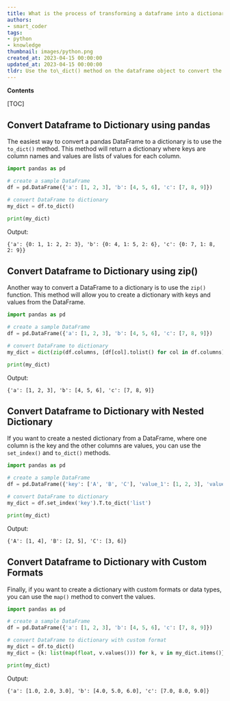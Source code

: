 ```yaml
---
title: What is the process of transforming a dataframe into a dictionary?
authors:
- smart_coder
tags:
- python
- knowledge
thumbnail: images/python.png
created_at: 2023-04-15 00:00:00
updated_at: 2023-04-15 00:00:00
tldr: Use the to\_dict() method on the dataframe object to convert the dataframe to a dictionary.
---
```


**Contents**

[TOC]

## Convert Dataframe to Dictionary using pandas

The easiest way to convert a pandas DataFrame to a dictionary is to use the `to_dict()` method. This method will return a dictionary where keys are column names and values are lists of values for each column.

``` python
import pandas as pd

# create a sample DataFrame
df = pd.DataFrame({'a': [1, 2, 3], 'b': [4, 5, 6], 'c': [7, 8, 9]})

# convert DataFrame to dictionary
my_dict = df.to_dict()

print(my_dict)
```

Output:

```
{'a': {0: 1, 1: 2, 2: 3}, 'b': {0: 4, 1: 5, 2: 6}, 'c': {0: 7, 1: 8, 2: 9}}
```


## Convert Dataframe to Dictionary using zip()

Another way to convert a DataFrame to a dictionary is to use the `zip()` function. This method will allow you to create a dictionary with keys and values from the DataFrame.

``` python
import pandas as pd

# create a sample DataFrame
df = pd.DataFrame({'a': [1, 2, 3], 'b': [4, 5, 6], 'c': [7, 8, 9]})

# convert DataFrame to dictionary
my_dict = dict(zip(df.columns, [df[col].tolist() for col in df.columns]))

print(my_dict)
```

Output:

```
{'a': [1, 2, 3], 'b': [4, 5, 6], 'c': [7, 8, 9]}
```


## Convert Dataframe to Dictionary with Nested Dictionary

If you want to create a nested dictionary from a DataFrame, where one column is the key and the other columns are values, you can use the `set_index()` and `to_dict()` methods.

``` python
import pandas as pd

# create a sample DataFrame
df = pd.DataFrame({'key': ['A', 'B', 'C'], 'value_1': [1, 2, 3], 'value_2': [4, 5, 6]})

# convert DataFrame to dictionary
my_dict = df.set_index('key').T.to_dict('list')

print(my_dict)
```

Output:

```
{'A': [1, 4], 'B': [2, 5], 'C': [3, 6]}
```


## Convert Dataframe to Dictionary with Custom Formats

Finally, if you want to create a dictionary with custom formats or data types, you can use the `map()` method to convert the values.

``` python
import pandas as pd

# create a sample DataFrame
df = pd.DataFrame({'a': [1, 2, 3], 'b': [4, 5, 6], 'c': [7, 8, 9]})

# convert DataFrame to dictionary with custom format
my_dict = df.to_dict()
my_dict = {k: list(map(float, v.values())) for k, v in my_dict.items()}

print(my_dict)
```

Output:

```
{'a': [1.0, 2.0, 3.0], 'b': [4.0, 5.0, 6.0], 'c': [7.0, 8.0, 9.0]}
```
